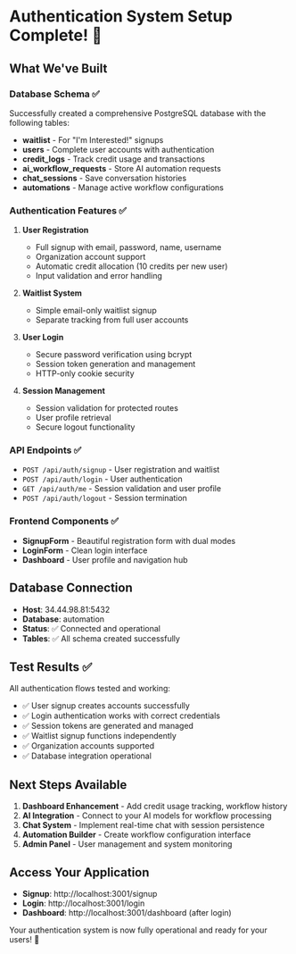# Authentication System Setup Complete! 🎉

## What We've Built

### Database Schema ✅

Successfully created a comprehensive PostgreSQL database with the following tables:

- **waitlist** - For "I'm Interested!" signups
- **users** - Complete user accounts with authentication
- **credit_logs** - Track credit usage and transactions
- **ai_workflow_requests** - Store AI automation requests
- **chat_sessions** - Save conversation histories
- **automations** - Manage active workflow configurations

### Authentication Features ✅

1. **User Registration**

   - Full signup with email, password, name, username
   - Organization account support
   - Automatic credit allocation (10 credits per new user)
   - Input validation and error handling

2. **Waitlist System**

   - Simple email-only waitlist signup
   - Separate tracking from full user accounts

3. **User Login**

   - Secure password verification using bcrypt
   - Session token generation and management
   - HTTP-only cookie security

4. **Session Management**
   - Session validation for protected routes
   - User profile retrieval
   - Secure logout functionality

### API Endpoints ✅

- `POST /api/auth/signup` - User registration and waitlist
- `POST /api/auth/login` - User authentication
- `GET /api/auth/me` - Session validation and user profile
- `POST /api/auth/logout` - Session termination

### Frontend Components ✅

- **SignupForm** - Beautiful registration form with dual modes
- **LoginForm** - Clean login interface
- **Dashboard** - User profile and navigation hub

## Database Connection

- **Host**: 34.44.98.81:5432
- **Database**: automation
- **Status**: ✅ Connected and operational
- **Tables**: ✅ All schema created successfully

## Test Results ✅

All authentication flows tested and working:

- ✅ User signup creates accounts successfully
- ✅ Login authentication works with correct credentials
- ✅ Session tokens are generated and managed
- ✅ Waitlist signup functions independently
- ✅ Organization accounts supported
- ✅ Database integration operational

## Next Steps Available

1. **Dashboard Enhancement** - Add credit usage tracking, workflow history
2. **AI Integration** - Connect to your AI models for workflow processing
3. **Chat System** - Implement real-time chat with session persistence
4. **Automation Builder** - Create workflow configuration interface
5. **Admin Panel** - User management and system monitoring

## Access Your Application

- **Signup**: http://localhost:3001/signup
- **Login**: http://localhost:3001/login
- **Dashboard**: http://localhost:3001/dashboard (after login)

Your authentication system is now fully operational and ready for your users! 🚀
